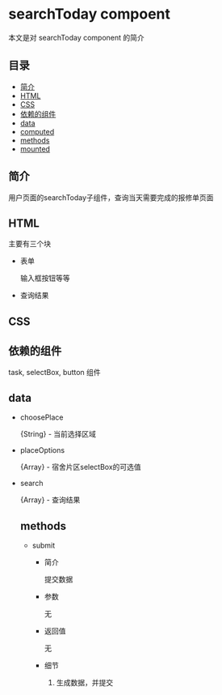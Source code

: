 # searchToday compoent
本文是对 searchToday component 的简介

## 目录
- [简介](#introduction)
- [HTML](#HTML)
- [CSS](#CSS)
- [依赖的组件](#components)
- [data](#data)
- [computed](#computed)
- [methods](#methods)
- [mounted](#mounted)

<h2 id="introduction">简介</h2>

用户页面的searchToday子组件，查询当天需要完成的报修单页面

<h2 id="HTML">HTML</h2>

主要有三个块

- 表单

  输入框按钮等等
  
- 查询结果
  
<h2 id="CSS">CSS</h2>


<h2 id="components">依赖的组件</h2>

task, selectBox, button 组件

<h2 id="data">data</h2>

- choosePlace

  {String} - 当前选择区域
  
- placeOptions

  {Array<String>} - 宿舍片区selectBox的可选值
  
- search

  {Array<Object>} - 查询结果
  
<h2 id="methods">methods</h2>

- submit

  - 简介
  
    提交数据
    
  - 参数
  
    无
    
  - 返回值
  
    无
    
  - 细节
  
    1. 生成数据，并提交
